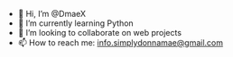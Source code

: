 - 👋 Hi, I’m @DmaeX
- 🌱 I’m currently learning Python
- 💞️ I’m looking to collaborate on web projects
- 📫 How to reach me: info.simplydonnamae@gmail.com

<!---
DmaeX/DmaeX is a ✨ special ✨ repository because its `README.md` (this file) appears on your GitHub profile.
You can click the Preview link to take a look at your changes.
--->
